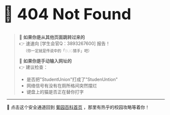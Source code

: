 <h1 style="font-size: 50px;position:relative;left:-12px;">🚧 404 Not Found</h1>


> 🔹 **如果你是从其他页面跳转过来的**  
> 👉 速速向 [学生会官Q：3893267600] 报告！  
> &emsp;<small style="font-size:12px;font-weight:lighter;">（你一定就是传说中的「BUG猎手」吧）</small>
> 
> 🔹 **如果你是手动输入网址的**  
> 👉 建议检查：
> - 是否把"StudentUnion"打成了"StudenUntion"  
> - 网络信号有没有在厕所格间突然摆烂  
> - 键盘上的猫是否正在替你打字

---

📢 点击这个安全通道回到 [葡园百科首页](/) ，那里有热乎的校园攻略等着你！